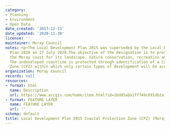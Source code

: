 ```yaml
---
category:
- Planning
- Environment
- Open Data
date_created: '2017-12-13'
date_updated: '2020-11-30'
license: ''
maintainer: Moray Council
notes: <p>The Local Development Plan 2015 was superseded by the Local Development
  Plan 2020 on 27 July 2020.The objective of the designation is to protect and enhance
  the Moray coast for its landscape, nature conservation, recreation and tourism benefits.
  The undeveloped coastline is protected through identification of a Coastal Protection
  Zone (CPZ) within which only certain types of development will be acceptable.</p>
organization: Moray Council
records: null
resources:
- format: html
  name: Description
  url: https://www.arcgis.com/home/item.html?id=1bd85abb1ff749c691db2a7bcdf4aee4
- format: FEATURE LAYER
  name: FEATURE LAYER
  url: ''
schema: default
title: Local Development Plan 2015 Coastal Protection Zone (CPZ) (Moray)
---
```

